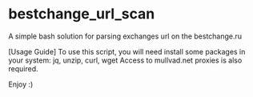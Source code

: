 # bestchange_url_scan
A simple bash solution for parsing exchanges url on the bestchange.ru

[Usage Guide]
To use this script, you will need install some packages in your system: jq, unzip, curl, wget
Access to mullvad.net proxies is also required.

Enjoy :)

